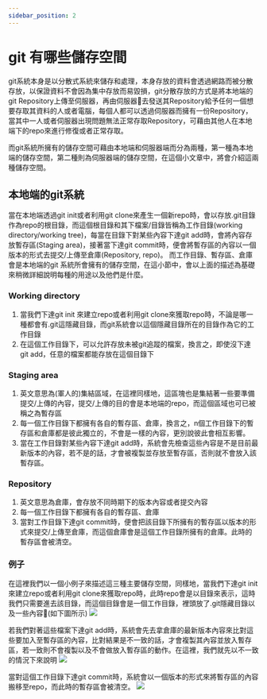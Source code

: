 ```yaml
---
sidebar_position: 2
---
```



# git 有哪些儲存空間
git系統本身是以分散式系統來儲存和處理，本身存放的資料會透過網路而被分散存放，以保證資料不會因為集中存放而易毀損，git分散存放的方式是將本地端的git Repository上傳至伺服器，再由伺服器去發送其Repository給予任何一個想要存取其資料的人或者電腦，每個人都可以透過伺服器而擁有一份Repository，當其中一人或者伺服器出現問題無法正常存取Repository，可藉由其他人在本地端下的repo來進行修復或者正常存取。

而git系統所擁有的儲存空間可藉由本地端和伺服器端而分為兩種，第一種為本地端的儲存空間，第二種則為伺服器端的儲存空間，在這個小文章中，將會介紹這兩種儲存空間。

## 本地端的git系統
當在本地端透過git init或者利用git clone來產生一個新repo時，會以存放.git目錄作為repo的根目錄，而這個根目錄和其下檔案/目錄皆稱為工作目錄(working directory/working tree)，每當在目錄下對某些內容下達git add時，會將內容存放暫存區(Staging area)，接著當下達git commit時，便會將暫存區的內容以一個版本的形式去提交/上傳至倉庫(Repository, repo)。 而工作目錄、暫存區、倉庫會是本地端的git 系統所會擁有的儲存空間，在這小節中，會以上面的描述為基礎來稍微詳細說明每種的用途以及他們是什麼。


### Working directory
1. 當我們下達git init 來建立repo或者利用git clone來獲取repo時，不論是哪一種都會有.git這隱藏目錄，而git系統會以這個隱藏目錄所在的目錄作為它的工作目錄
2. 在這個工作目錄下，可以允許存放未被git追蹤的檔案，換言之，即使沒下達git add，任意的檔案都能存放在這個目錄下


### Staging area
1. 英文意思為(軍人的)集結區域，在這裡同樣地，這區塊也是集結著一些要準備提交/上傳的內容，提交/上傳的目的會是本地端的repo，而這個區域也可已被稱之為暫存區
2. 每一個工作目錄下都擁有各自的暫存區、倉庫，換言之，n個工作目錄下的暫存區和倉庫都是彼此獨立的，不會是一樣的內容，更別說彼此會相互影響。
3. 當在工作目錄對某些內容下達git add時，系統會先檢查這些內容是不是目前最新版本的內容，若不是的話，才會被複製並存放至暫存區，否則就不會放入該暫存區。


### Repository
1. 英文意思為倉庫，會存放不同時期下的版本內容或者提交內容
2. 每一個工作目錄下都擁有各自的暫存區、倉庫
3. 當對工作目錄下達git commit時，便會把該目錄下所擁有的暫存區以版本的形式來提交/上傳至倉庫，而這個倉庫會是這個工作目錄所擁有的倉庫。此時的暫存區會被清空。


### 例子
在這裡我們以一個小例子來描述這三種主要儲存空間，同樣地，當我們下達git init 來建立repo或者利用git clone來獲取repo時，此時repo會是以目錄來表示，這時我們只需要進去該目錄，而這個目錄會是一個工作目錄，裡頭放了.git隱藏目錄以及一些內容(如下圖所示)
![](https://res.cloudinary.com/dqfxgtyoi/image/upload/v1632562546/blog/git/anExample1OfGitStorage_nqnzun.png)

若我們對著這些檔案下達git add時，系統會先去拿倉庫的最新版本內容來比對這些要加入至暫存區的內容，比對結果是不一致的話，才會複製其內容並放入暫存區，若一致則不會複製以及不會做放入暫存區的動作。在這裡，我們就先以不一致的情況下來說明
![](https://res.cloudinary.com/dqfxgtyoi/image/upload/v1632562545/blog/git/anExample2OfGitStorage_s1tpcw.png)


當對這個工作目錄下達git commit時，系統會以一個版本的形式來將暫存區的內容搬移至repo，而此時的暫存區會被清空。
![](https://res.cloudinary.com/dqfxgtyoi/image/upload/v1632562545/blog/git/anExample3OfGitStorage_gqcrun.png)